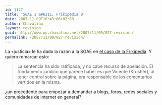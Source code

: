```yaml
---
id: 1127
title: 'SGAE 1 &#8211; Frikipedia 0'
date: 2007-11-09T10:43:06+02:00
author: Chavalina
layout: revision
guid: http://www.wp.chavalina.net/2007/11/09/827-revision/
permalink: /2007/11/09/827-revision/
---
```

La «justicia» le ha dado la raz&oacute;n a la SGAE en <a href="http://blog.frikipedia.es/2007/11/08/legisdynamics/" target="_blank">el caso de la Frikipedia</a>. Y quiero remarcar esto: 

> La sentencia ha sido ratificada, y no cabe recurso de apelaci&oacute;n. El fundamento jur&iacute;dico que parece haber es que Vicente (Krusher), al tener control sobre la p&aacute;gina, era responsable de los comentarios vertidos en la misma.

&iquest;un precedente para empezar a demandar a blogs, foros, redes sociales y comunidades de internet en general?